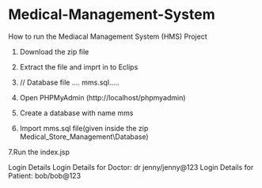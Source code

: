 # Medical-Management-System
 
How to run the Mediacal Management System (HMS) Project
1. Download the  zip file

2. Extract the file and imprt in to Eclips

3. // Database file .... mms.sql.....

4. Open PHPMyAdmin (http://localhost/phpmyadmin)

5. Create a database with name mms

6. Import mms.sql file(given inside the zip Medical_Store_Management\Database)

7.Run the index.jsp

Login Details
Login Details for Doctor: dr jenny/jenny@123
Login Details for Patient: bob/bob@123
